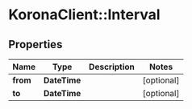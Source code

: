 # KoronaClient::Interval

## Properties
Name | Type | Description | Notes
------------ | ------------- | ------------- | -------------
**from** | **DateTime** |  | [optional] 
**to** | **DateTime** |  | [optional] 


